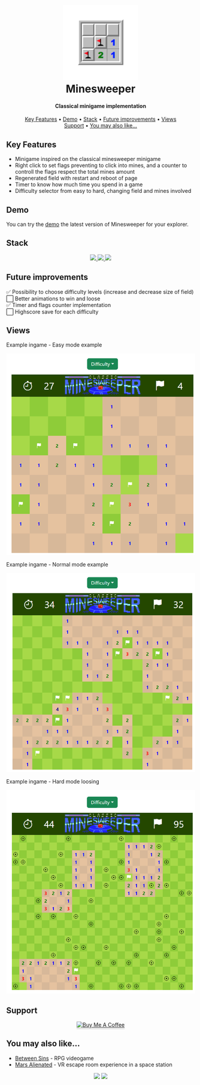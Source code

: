 <h1 align="center">
  <br>
  <a href="http://www.amitmerchant.com/electron-markdownify"><img src="/img/icon.png" alt="Markdownify" width="200"></a>
  <br>
  Minesweeper
  <br>
</h1>

<h4 align="center">Classical minigame implementation</h4>

<p align="center">
  <a href="#key-features">Key Features</a> •
  <a href="#demo">Demo</a> •
  <a href="#stack">Stack</a> •
  <a href="#future-improvements">Future improvements</a> •
  <a href="#views">Views</a>
  <br>
  <a href="#support">Support</a> •
  <a href="#you-may-also-like">You may also like...</a>
</p>

## Key Features

* Minigame inspired on the classical minesweeper minigame
* Right click to set flags preventing to click into mines, and a counter to controll the flags respect the total mines amount
* Regenerated field with restart and reboot of page
* Timer to know how much time you spend in a game
* Difficulty selector from easy to hard, changing field and mines involved

## Demo

You can try the [demo](https://cariblagit.github.io/Minesweeper/) the latest version of Minesweeper for your explorer.

## Stack
<div align="center">
<a href="https://lenguajehtml.com/html/">
    <img src= "https://img.shields.io/badge/HTML5-E34F26?style=for-the-badge&logo=html5&logoColor=white"/>
</a>
<a href="https://developer.mozilla.org/en-US/docs/Web/CSS/Reference">
    <img src= "https://img.shields.io/badge/CSS3-1572B6?style=for-the-badge&logo=css3&logoColor=white"/>
</a>
<a href="https://developer.mozilla.org/es/docs/Web/JavaScript">
    <img src= "https://img.shields.io/badge/javascipt-EFD81D?style=for-the-badge&logo=javascript&logoColor=black"/>
</a>
 </div>

## Future improvements

✅ Possibility to choose difficulty levels (increase and decrease size of field)
<br>
⬜ Better animations to win and loose
<br>
✅ Timer and flags counter implementation
<br>
⬜ Highscore save for each difficulty

## Views

Example ingame - Easy mode example

<img src="./img/fifthTest-easy.png">

Example ingame - Normal mode example

<img src="./img/fifthTest-normal.png">

Example ingame - Hard mode loosing

<img src="./img/fifthTest-hard.png">

## Support

<div align="center">
<a href="https://www.youtube.com/watch?v=dQw4w9WgXcQ&ab_channel=RickAstley" target="_blank"><img src="https://www.buymeacoffee.com/assets/img/custom_images/purple_img.png" alt="Buy Me A Coffee" style="height: 41px !important;width: 174px !important; box-shadow: 0px 3px 2px 0px rgba(190, 190, 190, 0.5) !important;-webkit-box-shadow: 0px 3px 2px 0px rgba(190, 190, 190, 0.5) !important;" ></a>
</div>

## You may also like...

- [Between Sins](https://gitlab.com/daghdha1/betweensins) - RPG videogame 
- [Mars Alienated](https://gitlab.com/AdrianGarciaAndreu/mars-alienated-rv-htc) - VR escape room experience in a space station

<div align="center">
<a href="https://www.linkedin.com/in/carlos-ibañez-lamas-74487b228/" target="_blank"><img src="https://img.shields.io/badge/-LinkedIn-%230077B5?style=for-the-badge&logo=linkedin&logoColor=white" target="_blank"></a>
<a href="https://gitlab.com/CariblaGTI" target="_blank"><img src="https://img.shields.io/badge/GitLab-330F63?style=for-the-badge&logo=gitlab&logoColor=white" target="_blank"></a>
</div>
